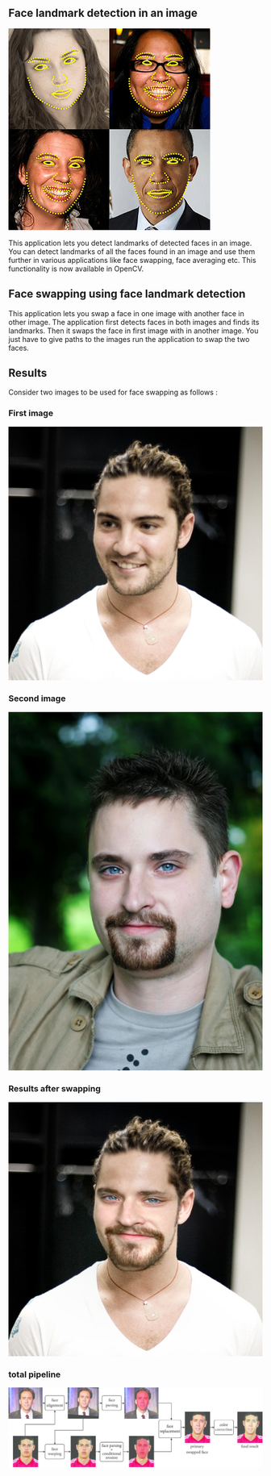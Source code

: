 

## Face landmark detection in an image

![Face](./pic/001.jpg)

This application lets you detect landmarks of detected faces in an image. You can detect landmarks of all the faces found in an image and use them further in various applications like face swapping, face averaging etc. This functionality is now available in OpenCV.

## Face swapping using face landmark detection

This application lets you swap a face in one image with another face in other image. The application first detects faces in both images and finds its landmarks. Then it swaps the face in first image with in another image. You just have to give paths to the images run the application to swap the two faces.

## Results
Consider two images to be used for face swapping as follows :

### First image
![Face](./pic/002.jpg)
### Second image
![Face](./pic/003.jpg)
### Results after swapping
![Face](./pic/004.jpg)



### total pipeline
![Face](./pic/005.jpg)